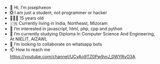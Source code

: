 - 👋 Hi, I’m josephxeon
- ❎ I am just a student, not programmer or hacker
- 👨🏻‍🦱 15 years old
- 🇮🇳 Currently living in India, Northeast, Mizoram
- 👀 I’m interested in javascript, html, php, cpp and python
- 🌱 I’m currently studying Diploma In Computer Science And Engineering, At NIELIT, AIZAWL
- 💞️ I’m looking to collaborate on whatsapp bots
- 📫 How to reach me https://youtube.com/channel/UCvAo9TZ0Pw9vrJ_0WYRyO3A

<!---
DreamGuyXeon/DreamGuyXeon is a ✨ special ✨ repository because its `README.md` (this file) appears on your GitHub profile.
You can click the Preview link to take a look at your changes.
--->
